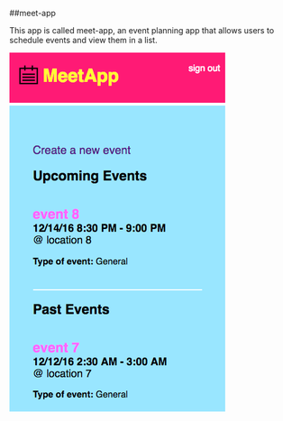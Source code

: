 ##meet-app

This app is called meet-app, an event planning app that allows users to schedule events and view them in a list.

![Screenshot](src/screenshot.png)
